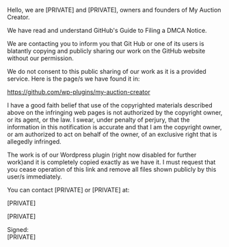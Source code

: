 Hello, we are [PRIVATE] and [PRIVATE], owners and founders of My Auction Creator. 

We have read and understand GitHub's Guide to Filing a DMCA Notice. 

We are contacting you to inform you that Git Hub or one of its users is blatantly copying and publicly sharing our work on the GitHub website without our permission. 

We do not consent to this public sharing of our work as it is a provided service. Here is the page/s we have found it in:

https://github.com/wp-plugins/my-auction-creator

I have a good faith belief that use of the copyrighted materials described above on the infringing web pages is not authorized by the copyright owner, or its agent, or the law. I swear, under penalty of perjury, that the information in this notification is accurate and that I am the copyright owner, or am authorized to act on behalf of the owner, of an exclusive right that is allegedly infringed.

The work is of our Wordpress plugin (right now disabled for further work)and it is completely copied exactly as we have it. I must request that you cease operation of this link and remove all files shown publicly by this user/s immediately.

You can contact [PRIVATE] or [PRIVATE] at:

[PRIVATE]

[PRIVATE]

Signed:  
[PRIVATE]
